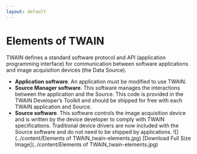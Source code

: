 ```yaml
---
layout: default
---
```

# Elements of TWAIN
TWAIN defines a standard software protocol and API (application programming interface) for
communication between software applications and image acquisition devices (the Data Source).
* **Application software**. An application must be modified to use TWAIN.
* **Source Manager software**. This software manages the interactions between the application and the Source. This code is provided in the TWAIN Developer’s Toolkit and should be shipped for free with each TWAIN application and Source.
* **Source software**. This software controls the image acquisition device and is written by the device developer to comply with TWAIN specifications. Traditional device drivers are now included with the Source software and do not need to be shipped by applications.
![](../content/Elements of TWAIN_twain-elements.jpg)
[Download Full Size Image](../content/Elements of TWAIN_twain-elements.jpg)

